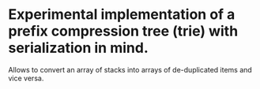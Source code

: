 # Experimental implementation of a prefix compression tree (trie) with serialization in mind.

Allows to convert an array of stacks into arrays of de-duplicated items and vice versa.
